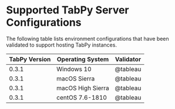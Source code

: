 # Supported TabPy Server Configurations

The following table lists environment configurations that have been validated to support hosting TabPy instances.

| TabPy Version 	| Operating System                          	| Validator    	|
|---------------	|-------------------------------------------	|-------------- |
| 0.3.1         	| Windows 10                                 	| @tableau   	|
| 0.3.1         	| macOS Sierra                  	            | @tableau 	    |
| 0.3.1         	| macOS High Sierra 	                        | @tableau 	    |
| 0.3.1         	| centOS 7.6-1810 	                            | @tableau 	    |